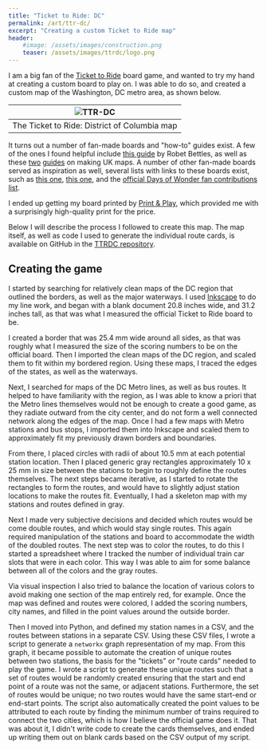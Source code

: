 ```yaml
---
title: "Ticket to Ride: DC"
permalink: /art/ttr-dc/
excerpt: "Creating a custom Ticket to Ride map"
header:
    #image: /assets/images/construction.png
    teaser: /assets/images/ttrdc/logo.png
---
```


I am a big fan of the [Ticket to Ride](https://www.daysofwonder.com/tickettoride/en/) board game, and wanted to try my hand at creating a custom board to play on.
I was able to do so, and created a custom map of the Washington, DC metro area, as shown below.

| ![TTR-DC](/assets/images/ttrdc/ttrdc_map.png) |
|:--:|
| The Ticket to Ride: District of Columbia map |

It turns out a number of fan-made boards and "how-to" guides exist.
A few of the ones I found helpful include [this guide](https://thequantumdice.wordpress.com/2017/09/10/ticket-to-ride-county-durham-coal-mining-country/) by Robet Bettles, as well as these [two](http://www.davidmillard.org/2009/01/ticket-to-ride-uk-map/) [guides](https://ttrboards.wordpress.com/ticket-to-ride-uk-version-2-1/) on making UK maps.
A number of other fan-made boards served as inspiration as well, several lists with links to these boards exist, such as [this one](https://ttrboards.wordpress.com/), [this one](https://boardgamegeek.com/geeksearch.php?action=search&objecttype=boardgame&q=ticket%20to%20ride%20fan&B1=Go), and the [official Days of Wonder fan contributions list](https://www.daysofwonder.com/tickettoride/en/fans/).

I ended up getting my board printed by [Print & Play](https://www.printplaygames.com/), which provided me with a surprisingly high-quality print for the price.

Below I will describe the process I followed to create this map.
The map itself, as well as code I used to generate the individual route cards, is available on GitHub in the [TTRDC repository](https://github.com/elbeejay/TTRDC).


## Creating the game

I started by searching for relatively clean maps of the DC region that outlined the borders, as well as the major waterways.
I used [Inkscape](https://inkscape.org/) to do my line work, and began with a blank document 20.8 inches wide, and 31.2 inches tall, as that was what I measured the official Ticket to Ride board to be.


I created a border that was 25.4 mm wide around all sides, as that was roughly what I measured the size of the scoring numbers to be on the official board.
Then I imported the clean maps of the DC region, and scaled them to fit within my bordered region.
Using these maps, I traced the edges of the states, as well as the waterways.


Next, I searched for maps of the DC Metro lines, as well as bus routes.
It helped to have familiarity with the region, as I was able to know a priori that the Metro lines themselves would not be enough to create a good game, as they radiate outward from the city center, and do not form a well connected network along the edges of the map.
Once I had a few maps with Metro stations and bus stops, I imported them into Inkscape and scaled them to approximately fit my previously drawn borders and boundaries.


From there, I placed circles with radii of about 10.5 mm at each potential station location.
Then I placed generic gray rectangles approximately 10 x 25 mm in size between the stations to begin to roughly define the routes themselves.
The next steps became iterative, as I started to rotate the rectangles to form the routes, and would have to slightly adjust station locations to make the routes fit.
Eventually, I had a skeleton map with my stations and routes defined in gray.


Next I made very subjective decisions and decided which routes would be come double routes, and which would stay single routes.
This again required manipulation of the stations and board to accommodate the width of the doubled routes.
The next step was to color the routes, to do this I started a spreadsheet where I tracked the number of individual train car slots that were in each color.
This way I was able to aim for some balance between all of the colors and the gray routes.


Via visual inspection I also tried to balance the location of various colors to avoid making one section of the map entirely red, for example.
Once the map was defined and routes were colored, I added the scoring numbers, city names, and filled in the point values around the outside border.


Then I moved into Python, and defined my station names in a CSV, and the routes between stations in a separate CSV.
Using these CSV files, I wrote a script to generate a `networkx` graph representation of my map.
From this graph, it became possible to automate the creation of unique routes between two stations, the basis for the "tickets" or "route cards" needed to play the game.
I wrote a script to generate these unique routes such that a set of routes would be randomly created ensuring that the start and end point of a route was not the same, or adjacent stations.
Furthermore, the set of routes would be unique; no two routes would have the same start-end or end-start points.
The script also automatically created the point values to be attributed to each route by finding the minimum number of trains required to connect the two cities, which is how I believe the official game does it.
That was about it, I didn't write code to create the cards themselves, and ended up writing them out on blank cards based on the CSV output of my script.